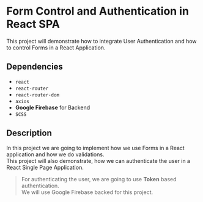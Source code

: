 # Form Control and Authentication in React SPA
This project will demonstrate how to integrate User Authentication and how to control Forms in a React Application.

## Dependencies

* `react`
* `react-router`
* `react-router-dom`
* `axios`
* **Google Firebase** for Backend
* `SCSS`

## Description

In this project we are going to implement how we use Forms in a React application and how we do validations.<br>
This project will also demonstrate, how we can authenticate the user in a React Single Page Application.<br>
>For authenticating the user, we are going to use **Token** based authentication.<br>
>We will use Google Firebase backed for this project.
